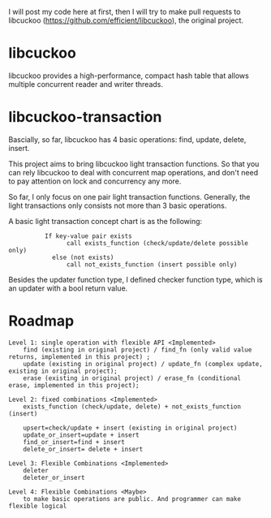 I will post my code here at first, then I will try to make pull requests to libcuckoo (https://github.com/efficient/libcuckoo), the original project.

libcuckoo
=========

libcuckoo provides a high-performance, compact hash table that allows
multiple concurrent reader and writer threads.

libcuckoo-transaction
=========
Bascially, so far, libcuckoo has 4 basic operations: find, update, delete, insert.

This project aims to bring libcuckoo light transaction functions. So that you can rely libcuckoo to deal with concurrent map operations, and don't need to pay attention on lock and concurrency any more.

So far, I only focus on one pair light transaction functions. Generally, the light transactions only consists not more than 3 basic operations.

A basic light transaction concept chart is as the following:
		
		      If key-value pair exists
					call exists_function (check/update/delete possible only)
				else (not exists)
					call not_exists_function (insert possible only)

Besides the updater function type, I defined checker function type, which is an updater with a bool return value.

Roadmap
=========
	Level 1: single operation with flexible API <Implemented>
		find (existing in original project) / find_fn (only valid value returns, implemented in this project) ;
		update (existing in original project) / update_fn (complex update, existing in original project);
		erase (existing in original project) / erase_fn (conditional erase, implemented in this project);
	
	Level 2: fixed combinations <Implemented>
		exists_function (check/update, delete) + not_exists_function (insert) 
	
		upsert=check/update + insert (existing in original project) 
		update_or_insert=update + insert
		find_or_insert=find + insert
		delete_or_insert= delete + insert
		
	Level 3: Flexible Combinations <Implemented>
		deleter
		deleter_or_insert
		
	Level 4: Flexible Combinations <Maybe>
		to make basic operations are public. And programmer can make flexible logical     
